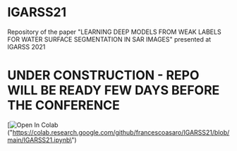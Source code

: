 # IGARSS21
Repository of the paper "LEARNING DEEP MODELS FROM WEAK LABELS FOR WATER SURFACE SEGMENTATION IN SAR IMAGES" presented at IGARSS 2021


# UNDER CONSTRUCTION - REPO WILL BE READY FEW DAYS BEFORE THE CONFERENCE

[![Open In Colab](https://colab.research.google.com/assets/colab-badge.svg)(\"https://colab.research.google.com/github/francescoasaro/IGARSS21/blob/main/IGARSS21.ipynb\")

